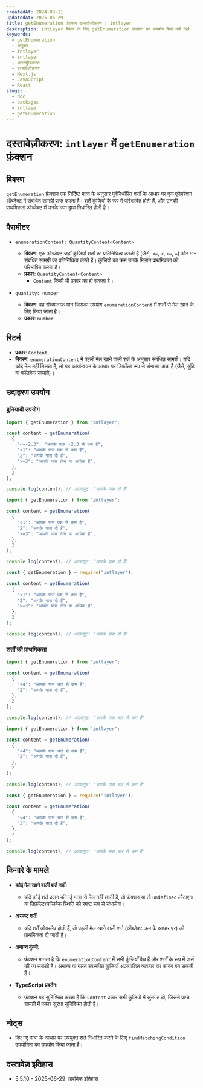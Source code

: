 ```yaml
---
createdAt: 2024-08-11
updatedAt: 2025-06-29
title: getEnumeration फ़ंक्शन दस्तावेज़ीकरण | intlayer
description: intlayer पैकेज के लिए getEnumeration फ़ंक्शन का उपयोग कैसे करें देखें
keywords:
  - getEnumeration
  - अनुवाद
  - Intlayer
  - intlayer
  - अंतर्राष्ट्रीयकरण
  - दस्तावेज़ीकरण
  - Next.js
  - JavaScript
  - React
slugs:
  - doc
  - packages
  - intlayer
  - getEnumeration
---
```


# दस्तावेज़ीकरण: `intlayer` में `getEnumeration` फ़ंक्शन

## विवरण

`getEnumeration` फ़ंक्शन एक निर्दिष्ट मात्रा के अनुसार पूर्वनिर्धारित शर्तों के आधार पर एक एनेमरेशन ऑब्जेक्ट में संबंधित सामग्री प्राप्त करता है। शर्तें कुंजियों के रूप में परिभाषित होती हैं, और उनकी प्राथमिकता ऑब्जेक्ट में उनके क्रम द्वारा निर्धारित होती है।

## पैरामीटर

- `enumerationContent: QuantityContent<Content>`

  - **विवरण**: एक ऑब्जेक्ट जहाँ कुंजियाँ शर्तों का प्रतिनिधित्व करती हैं (जैसे, `<=`, `<`, `>=`, `=`) और मान संबंधित सामग्री का प्रतिनिधित्व करते हैं। कुंजियों का क्रम उनके मिलान प्राथमिकता को परिभाषित करता है।
  - **प्रकार**: `QuantityContent<Content>`
    - `Content` किसी भी प्रकार का हो सकता है।

- `quantity: number`

  - **विवरण**: वह संख्यात्मक मान जिसका उपयोग `enumerationContent` में शर्तों से मेल खाने के लिए किया जाता है।
  - **प्रकार**: `number`

## रिटर्न

- **प्रकार**: `Content`
- **विवरण**: `enumerationContent` में पहली मेल खाने वाली शर्त के अनुसार संबंधित सामग्री। यदि कोई मेल नहीं मिलता है, तो यह कार्यान्वयन के आधार पर डिफ़ॉल्ट रूप से संभाला जाता है (जैसे, त्रुटि या फॉलबैक सामग्री)।

## उदाहरण उपयोग

### बुनियादी उपयोग

```typescript codeFormat="typescript"
import { getEnumeration } from "intlayer";

const content = getEnumeration(
  {
    "<=-2.3": "आपके पास -2.3 से कम है",
    "<1": "आपके पास एक से कम है",
    "2": "आपके पास दो हैं",
    ">=3": "आपके पास तीन या अधिक हैं",
  },
  2
);

console.log(content); // आउटपुट: "आपके पास दो हैं"
```

```javascript codeFormat="esm"
import { getEnumeration } from "intlayer";

const content = getEnumeration(
  {
    "<1": "आपके पास एक से कम है",
    "2": "आपके पास दो हैं",
    ">=3": "आपके पास तीन या अधिक हैं",
  },
  2
);

console.log(content); // आउटपुट: "आपके पास दो हैं"
```

```javascript codeFormat="commonjs"
const { getEnumeration } = require("intlayer");

const content = getEnumeration(
  {
    "<1": "आपके पास एक से कम है",
    "2": "आपके पास दो हैं",
    ">=3": "आपके पास तीन या अधिक हैं",
  },
  2
);

console.log(content); // आउटपुट: "आपके पास दो हैं"
```

### शर्तों की प्राथमिकता

```typescript codeFormat="typescript"
import { getEnumeration } from "intlayer";

const content = getEnumeration(
  {
    "<4": "आपके पास चार से कम है",
    "2": "आपके पास दो हैं",
  },
  2
);

console.log(content); // आउटपुट: "आपके पास चार से कम है"
```

```javascript codeFormat="esm"
import { getEnumeration } from "intlayer";

const content = getEnumeration(
  {
    "<4": "आपके पास चार से कम है",
    "2": "आपके पास दो हैं",
  },
  2
);

console.log(content); // आउटपुट: "आपके पास चार से कम है"
```

```javascript codeFormat="commonjs"
const { getEnumeration } = require("intlayer");

const content = getEnumeration(
  {
    "<4": "आपके पास चार से कम है",
    "2": "आपके पास दो हैं",
  },
  2
);

console.log(content); // आउटपुट: "आपके पास चार से कम है"
```

## किनारे के मामले

- **कोई मेल खाने वाली शर्त नहीं:**

  - यदि कोई शर्त प्रदान की गई मात्रा से मेल नहीं खाती है, तो फ़ंक्शन या तो `undefined` लौटाएगा या डिफ़ॉल्ट/फॉलबैक स्थिति को स्पष्ट रूप से संभालेगा।

- **अस्पष्ट शर्तें:**

  - यदि शर्तें ओवरलैप होती हैं, तो पहली मेल खाने वाली शर्त (ऑब्जेक्ट क्रम के आधार पर) को प्राथमिकता दी जाती है।

- **अमान्य कुंजी:**

  - फ़ंक्शन मानता है कि `enumerationContent` में सभी कुंजियाँ वैध हैं और शर्तों के रूप में पार्स की जा सकती हैं। अमान्य या गलत स्वरूपित कुंजियाँ अप्रत्याशित व्यवहार का कारण बन सकती हैं।

- **TypeScript प्रवर्तन:**
  - फ़ंक्शन यह सुनिश्चित करता है कि `Content` प्रकार सभी कुंजियों में सुसंगत हो, जिससे प्राप्त सामग्री में प्रकार सुरक्षा सुनिश्चित होती है।

## नोट्स

- दिए गए मात्रा के आधार पर उपयुक्त शर्त निर्धारित करने के लिए `findMatchingCondition` उपयोगिता का उपयोग किया जाता है।

## दस्तावेज़ इतिहास

- 5.5.10 - 2025-06-29: प्रारंभिक इतिहास
